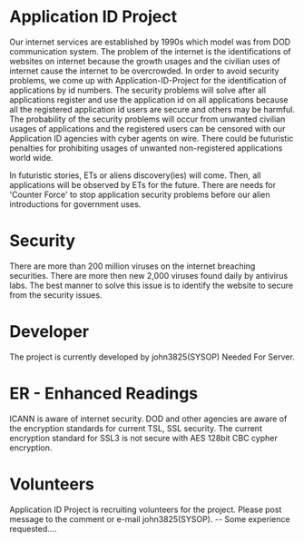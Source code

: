 
# Application ID Project
Our internet services are established by 1990s which model was from DOD communication system. The problem of the internet is the identifications of websites on internet because the growth usages and the civilian uses of internet cause the internet to be overcrowded. In order to avoid security problems, we come up with Application-ID-Project for the identification of applications by id numbers. The security problems will solve after all applications register and use the application id on all applications because all the registered application id users are secure and others may be harmful. The probability of the security problems will occur from unwanted civilian usages of applications and the registered users can be censored with our Application ID agencies with cyber agents on wire. There could be futuristic penalties for prohibiting usages of unwanted non-registered applications world wide.

In futuristic stories, ETs or aliens discovery(ies) will come. Then, all applications will be observed by ETs for the future. There are needs for 'Counter Force' to stop application security problems before our alien introductions for government uses.

# Security
There are more than 200 million viruses on the internet breaching securities. There are more then new 2,000 viruses found daily by antivirus labs. The best manner to solve this issue is to identify the website to secure from the security issues.

# Developer
The project is currently developed by john3825(SYSOP) Needed For Server.

# ER - Enhanced Readings
ICANN is aware of internet security. DOD and other agencies are aware of the encryption standards for current TSL, SSL security. The current encryption standard for SSL3 is not secure with AES 128bit CBC cypher encryption.

# Volunteers
Application ID Project is recruiting volunteers for the project. Please post message to the comment or e-mail john3825(SYSOP). -- Some experience requested....
